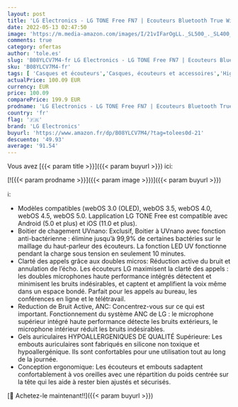 ```yaml
---
layout: post
title: 'LG Electronics - LG TONE Free FN7 | Ecouteurs Bluetooth True Wireless | UVNano LED élimine jusqu’à 99 9% de certaines bactéries | Son Meridian | Réduction de bruit active  ANC | IPX4 | Idéal bureau/télétravail | Noir'
date: 2022-05-13 02:47:50
image: 'https://m.media-amazon.com/images/I/21vIFarOgLL._SL500_._SL400_.jpg'
comments: true
category: ofertas
author: 'tole.es'
slug: 'B08YLCV7M4-fr LG Electronics - LG TONE Free FN7 | Ecouteurs Bluetooth...'
sku: 'B08YLCV7M4-fr'
tags: [ 'Casques et écouteurs','Casques, écouteurs et accessoires','High-Tech','lg electronics','🇫🇷', ]
actualPrice: 100.09 EUR
currency: EUR
price: 100.09
comparePrice: 199.9 EUR
prodname: 'LG Electronics - LG TONE Free FN7 | Ecouteurs Bluetooth True Wireless | UVNano LED élimine jusqu’à 99 9% de certaines bactéries | Son Meridian | Réduction de bruit active  ANC | IPX4 | Idéal bureau/télétravail | Noir'
country: 'fr'
flag: '🇫🇷'
brand: 'LG Electronics'
buyurl: 'https://www.amazon.fr/dp/B08YLCV7M4/?tag=tolees0d-21'
descuento: '49.93'
average: '91.54'
---
```


Vous avez [{{< param title >}}]({{< param buyurl >}}) ici:

[![{{< param prodname >}}]({{< param image >}})]({{< param buyurl >}})

ℹ️:

- Modèles compatibles (webOS 3.0 (OLED), webOS 3.5, webOS 4.0, webOS 4.5, webOS 5.0. Lapplication LG TONE Free est compatible avec Android (5.0 et plus) et iOS (11.0 et plus).
- Boitier de chagement UVnano: Exclusif, Boitier à UVnano avec fonction anti-bactérienne : élimine jusqu’à 99,9% de certaines bactéries sur le maillage du haut-parleur des écouteurs. La fonction LED UV fonctionne pendant la charge sous tension en seulement 10 minutes.
- Clarté des appels grâce aux doubles micros: Réduction active du bruit et annulation de l’écho. Les écouteurs LG maximisent la clarté des appels : les doubles microphones haute performance intégrés détectent et minimisent les bruits indésirables, et captent et amplifient la voix même dans un espace bondé. Parfait pour les appels au bureau, les conférences en ligne et le télétravail.
- Reduction de Bruit Active, ANC: Concentrez-vous sur ce qui est important. Fonctionnement du système ANC de LG : le microphone supérieur intégré haute performance détecte les bruits extérieurs, le microphone intérieur réduit les bruits indésirables.
- Gels auriculaires HYPOALLERGENIQUES DE QUALITÉ Supérieure: Les embouts auriculaires sont fabriqués en silicone non toxique et hypoallergénique. Ils sont confortables pour une utilisation tout au long de la journée.
- Conception ergonomique: Les écouteurs et embouts sadaptent confortablement à vos oreilles avec une répartition du poids centrée sur la tête qui les aide à rester bien ajustés et sécurisés.

[🛒 Achetez-le maintenant!!]({{< param buyurl >}})
